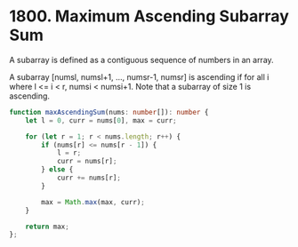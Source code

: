 # 1800. Maximum Ascending Subarray Sum

A subarray is defined as a contiguous sequence of numbers in an array.

A subarray [numsl, numsl+1, ..., numsr-1, numsr] is ascending if for all i where l <= i < r, numsi  < numsi+1. Note that a subarray of size 1 is ascending.

```ts
function maxAscendingSum(nums: number[]): number {
    let l = 0, curr = nums[0], max = curr;

    for (let r = 1; r < nums.length; r++) {
        if (nums[r] <= nums[r - 1]) {
            l = r;
            curr = nums[r];
        } else {
            curr += nums[r];
        }

        max = Math.max(max, curr);
    }

    return max;
};
```
